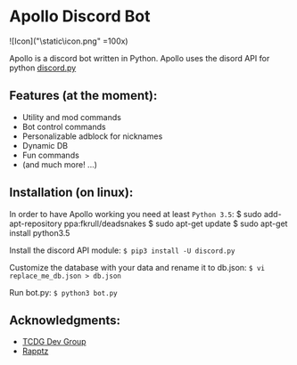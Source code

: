 # Apollo Discord Bot

![Icon]("\static\icon.png" =100x)

Apollo is a discord bot written in Python.
Apollo uses the disord API for python [discord.py](https://github.com/Rapptz/discord.py/)

Features (at the moment):
-------------------------
* Utility and mod commands
* Bot control commands
* Personalizable adblock for nicknames
* Dynamic DB
* Fun commands
* (and much more! ...)

Installation (on linux):
------------------------
In order to have Apollo working you need at least `Python 3.5`:
    $ sudo add-apt-repository ppa:fkrull/deadsnakes
    $ sudo apt-get update
    $ sudo apt-get install python3.5

Install the discord API module:
`$ pip3 install -U discord.py`

Customize the database with your data and rename it to db.json:
`$ vi replace_me_db.json > db.json`

Run bot.py:
`$ python3 bot.py`

Acknowledgments:
----------------
* [TCDG Dev Group](https://github.com/TCDG)
* [Rapptz](https://github.com/Rapptz/)